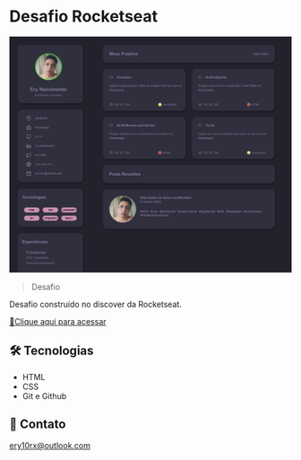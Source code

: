 # Desafio Rocketseat

![preview](./github/preview.png)

> Desafio

Desafio construído no discover da Rocketseat.

[🔗Clique aqui para acessar](https://ery10.github.io/Desafio-Portfolio/)

##  🛠 Tecnologias

- HTML
- CSS
- Git e Github

## 💙 Contato

ery10rx@outlook.com

